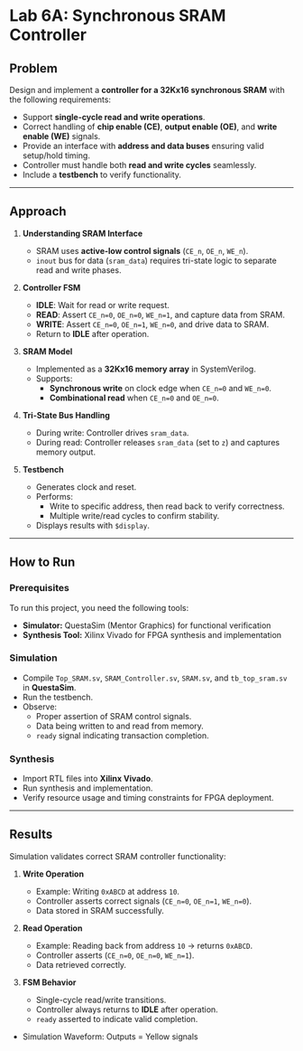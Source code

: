 # Lab 6A: Synchronous SRAM Controller

## Problem
Design and implement a **controller for a 32Kx16 synchronous SRAM** with the following requirements:
- Support **single-cycle read and write operations**.
- Correct handling of **chip enable (CE)**, **output enable (OE)**, and **write enable (WE)** signals.
- Provide an interface with **address and data buses** ensuring valid setup/hold timing.
- Controller must handle both **read and write cycles** seamlessly.
- Include a **testbench** to verify functionality.

---

## Approach
1. **Understanding SRAM Interface**
   - SRAM uses **active-low control signals** (`CE_n`, `OE_n`, `WE_n`).
   - `inout` bus for data (`sram_data`) requires tri-state logic to separate read and write phases.

2. **Controller FSM**
   - **IDLE**: Wait for read or write request.
   - **READ**: Assert `CE_n=0`, `OE_n=0`, `WE_n=1`, and capture data from SRAM.
   - **WRITE**: Assert `CE_n=0`, `OE_n=1`, `WE_n=0`, and drive data to SRAM.
   - Return to **IDLE** after operation.

3. **SRAM Model**
   - Implemented as a **32Kx16 memory array** in SystemVerilog.
   - Supports:
     - **Synchronous write** on clock edge when `CE_n=0` and `WE_n=0`.
     - **Combinational read** when `CE_n=0` and `OE_n=0`.

4. **Tri-State Bus Handling**
   - During write: Controller drives `sram_data`.
   - During read: Controller releases `sram_data` (set to `z`) and captures memory output.

5. **Testbench**
   - Generates clock and reset.
   - Performs:
     - Write to specific address, then read back to verify correctness.
     - Multiple write/read cycles to confirm stability.
   - Displays results with `$display`.

---

## How to Run

### Prerequisites
To run this project, you need the following tools:

- **Simulator:** QuestaSim (Mentor Graphics) for functional verification  
- **Synthesis Tool:** Xilinx Vivado for FPGA synthesis and implementation  

### Simulation
- Compile `Top_SRAM.sv`, `SRAM_Controller.sv`, `SRAM.sv`, and `tb_top_sram.sv` in **QuestaSim**.
- Run the testbench.
- Observe:
  - Proper assertion of SRAM control signals.
  - Data being written to and read from memory.
  - `ready` signal indicating transaction completion.

### Synthesis
- Import RTL files into **Xilinx Vivado**.
- Run synthesis and implementation.
- Verify resource usage and timing constraints for FPGA deployment.

---

## Results
Simulation validates correct SRAM controller functionality:

1. **Write Operation**
   - Example: Writing `0xABCD` at address `10`.
   - Controller asserts correct signals (`CE_n=0`, `OE_n=1`, `WE_n=0`).
   - Data stored in SRAM successfully.

2. **Read Operation**
   - Example: Reading back from address `10` → returns `0xABCD`.
   - Controller asserts (`CE_n=0`, `OE_n=0`, `WE_n=1`).
   - Data retrieved correctly.

4. **FSM Behavior**
   - Single-cycle read/write transitions.
   - Controller always returns to **IDLE** after operation.
   - `ready` asserted to indicate valid completion.

- Simulation Waveform: 
	Outputs = Yellow signals 

